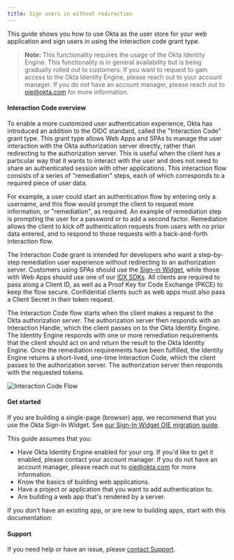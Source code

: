 ```yaml
---
title: Sign users in without redirection
---
```


This guide shows you how to use Okta as the user store for your web application and sign users in using the interaction code grant type.

> **Note:** This functionality requires the usage of the Okta Identity Engine. This functionality is in general availability but is being gradually rolled out to customers. If you want to request to gain access to the Okta Identity Engine, please reach out to your account manager. If you do not have an account manager, please reach out to <oie@okta.com> for more information.

#### Interaction Code overview

To enable a more customized user authentication experience, Okta has introduced an addition to the OIDC standard, called the "Interaction Code" grant type. This grant type allows Web Apps and SPAs to manage the user interaction with the Okta authorization server directly, rather than redirecting to the authorization server. This is useful when the client has a particular way that it wants to interact with the user and does not need to share an authenticated session with other applications. This interaction flow consists of a series of "remediation" steps, each of which corresponds to a required piece of user data.

For example, a user could start an authentication flow by entering only a username, and this flow would  prompt the client to request more information, or "remediation", as required. An example of remediation step is prompting the user for a password or to add a second factor. Remediation allows the client to kick off authentication requests from users with no prior data entered, and to respond to those requests with a back-and-forth interaction flow.

The Interaction Code grant is intended for developers who want a step-by-step remediation user experience without redirecting to an authorization server. Customers using SPAs should use the [Sign-in Widget](/docs/guides/migrate-to-oie/), while those with Web Apps should use one of our [IDX SDKs](/docs/guides/sign-into-web-app-remediation/go/next-steps/#sdks). All clients are required to pass along a Client ID, as well as a Proof Key for Code Exchange (PKCE) to keep the flow secure. Confidential clients such as web apps must also pass a Client Secret in their token request.

The Interaction Code flow starts when the client makes a request to the Okta authorization server. The authorization server then responds with an Interaction Handle, which the client passes on to the Okta Identity Engine. The Identity Engine responds with one or more remediation requirements that the client should act on and return the result to the Okta Identity Engine. Once the remediation requirements have been fulfilled, the Identity Engine returns a short-lived, one-time Interaction Code, which the client passes to the authorization server. The authorization server then responds with the requested tokens.

![Interaction Code Flow](/img/oauth_interaction_code_flow.png "Flowchart that displays the back and forth between the resource owner, authorization server, and resource server for Auth Code Flow with PKCE")

<!--
@startuml
skinparam monochrome true

actor "Resource Owner (User)" as user
participant "Client" as client
participant "Authorization Server (Okta)" as okta
participant "Resource Server (Your App)" as app
participant "Okta Identity Engine" as oie

user -> client: (Optional) Login hint
client -> client: Generate PKCE code verifier & challenge
client -> okta: Access token request + code_challenge
okta -> okta: Remediation required
okta -> client: Success response with interaction_handle
client -> oie: Interaction Handle
oie -> client: Remediation steps
client <-> user: Remediation
client -> oie: Completed remediation steps
oie -> client: Success result with Interaction Code
client -> okta: Interaction Code
okta -> client: Success response with access token
client -> app: Request with access token
app -> client: Response
@enduml
-->

#### Get started

If you are building a single-page (browser) app, we recommend that you use the Okta Sign-In Widget. See [our Sign-In Widget OIE migration guide](/docs/guides/migrate-to-oie/).

This guide assumes that you:

* Have Okta Identity Engine enabled for your org. If you'd like to get it enabled, please contact your account manager. If you do not have an account manager, please reach out to <oie@okta.com> for more information.
* Know the basics of building web applications.
* Have a project or application that you want to add authentication to.
* Are building a web app that's rendered by a server.

If you don't have an existing app, or are new to building apps, start with this documentation:

<StackSelector snippet="create-app"/>

#### Support

If you need help or have an issue, please [contact Support](https://support.okta.com/help/s/opencase).

<NextSectionLink/>
